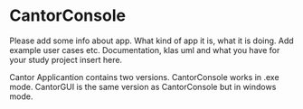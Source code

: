 # CantorConsole
Please add some info about app. What kind of app it is, what it is doing. Add example user cases etc. Documentation, klas uml and what you have for your study project insert here.

Cantor Applicantion contains two versions. CantorConsole works in .exe mode. CantorGUI is the same version as CantorConsole but in windows mode.

